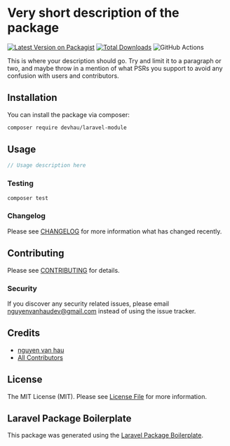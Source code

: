 # Very short description of the package

[![Latest Version on Packagist](https://img.shields.io/packagist/v/devhau/laravel-module.svg?style=flat-square)](https://packagist.org/packages/devhau/laravel-module)
[![Total Downloads](https://img.shields.io/packagist/dt/devhau/laravel-module.svg?style=flat-square)](https://packagist.org/packages/devhau/laravel-module)
![GitHub Actions](https://github.com/devhau/laravel-module/actions/workflows/main.yml/badge.svg)

This is where your description should go. Try and limit it to a paragraph or two, and maybe throw in a mention of what PSRs you support to avoid any confusion with users and contributors.

## Installation

You can install the package via composer:

```bash
composer require devhau/laravel-module
```

## Usage

```php
// Usage description here
```

### Testing

```bash
composer test
```

### Changelog

Please see [CHANGELOG](CHANGELOG.md) for more information what has changed recently.

## Contributing

Please see [CONTRIBUTING](CONTRIBUTING.md) for details.

### Security

If you discover any security related issues, please email nguyenvanhaudev@gmail.com instead of using the issue tracker.

## Credits

-   [nguyen van hau](https://github.com/devhau)
-   [All Contributors](../../contributors)

## License

The MIT License (MIT). Please see [License File](LICENSE.md) for more information.

## Laravel Package Boilerplate

This package was generated using the [Laravel Package Boilerplate](https://laravelpackageboilerplate.com).
